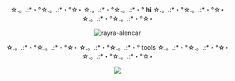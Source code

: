 


<body>
  <div align=center>
    <p> ☆.。.:*・°☆.。.:*・°☆⋆ ☆.。.:*・°☆.。.:*・°  <b>hi</b>  ☆.。.:*・°☆.。.:*・°☆⋆ ☆.。.:*・°☆.。.:*・°☆⋆</p>
    <p><img src="https://64.media.tumblr.com/45fe8fbc09dd26fa8744bfa9eba7e91d/tumblr_omarkcSEsy1w6mdrno1_250.gifv" alt="rayra-alencar" /></p>
     <p> ☆.。.:*・°☆.。.:*・°☆⋆ ☆.。.:*・°☆.。.:*・°  tools  ☆.。.:*・°☆.。.:*・°☆⋆ ☆.。.:*・°☆.。.:*・°☆⋆</p>
    <img src="https://skillicons.dev/icons?i=typescript,react,javascript,nodejs,graphql,nextjs,html,css,gitlab,github,blender,unity">
  </div>
</body>
